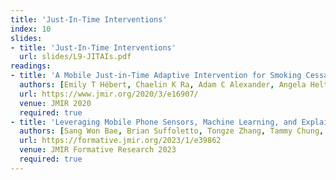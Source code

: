 ```yaml
---
title: 'Just-In-Time Interventions'
index: 10
slides:
- title: 'Just-In-Time Interventions'
  url: slides/L9-JITAIs.pdf
readings:
- title: 'A Mobile Just-in-Time Adaptive Intervention for Smoking Cessation: Pilot Randomized Controlled Trial'
  authors: [Emily T Hébert, Chaelin K Ra, Adam C Alexander, Angela Helt, Rachel Moisiuc, Darla E Kendzor, Damon J Vidrine, Rachel K Funk-Lawler, Michael S Businelle]
  url: https://www.jmir.org/2020/3/e16907/
  venue: JMIR 2020
  required: true
- title: 'Leveraging Mobile Phone Sensors, Machine Learning, and Explainable Artificial Intelligence to Predict Imminent Same-Day Binge-drinking Events to Support Just-in-time Adaptive Interventions: Algorithm Development and Validation Study'
  authors: [Sang Won Bae, Brian Suffoletto, Tongze Zhang, Tammy Chung, Melik Ozolcer, Mohammad Rahul Islam, Anind K Dey]
  url: https://formative.jmir.org/2023/1/e39862
  venue: JMIR Formative Research 2023
  required: true
---
```


